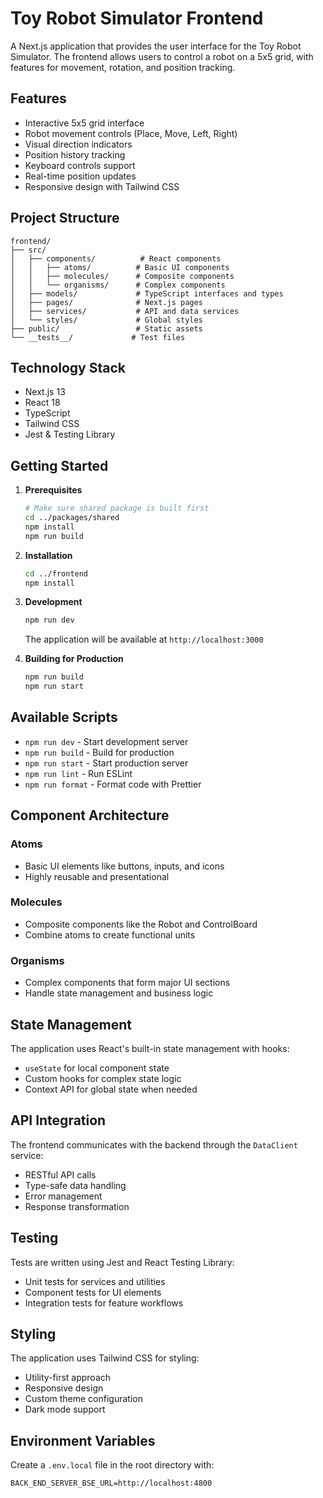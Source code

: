 # Toy Robot Simulator Frontend

A Next.js application that provides the user interface for the Toy Robot Simulator. The frontend allows users to control a robot on a 5x5 grid, with features for movement, rotation, and position tracking.

## Features

- Interactive 5x5 grid interface
- Robot movement controls (Place, Move, Left, Right)
- Visual direction indicators
- Position history tracking
- Keyboard controls support
- Real-time position updates
- Responsive design with Tailwind CSS

## Project Structure

```
frontend/
├── src/
│   ├── components/          # React components
│   │   ├── atoms/          # Basic UI components
│   │   ├── molecules/      # Composite components
│   │   └── organisms/      # Complex components
│   ├── models/             # TypeScript interfaces and types
│   ├── pages/              # Next.js pages
│   ├── services/           # API and data services
│   └── styles/             # Global styles
├── public/                 # Static assets
└── __tests__/             # Test files
```

## Technology Stack

- Next.js 13
- React 18
- TypeScript
- Tailwind CSS
- Jest & Testing Library

## Getting Started

1. **Prerequisites**
   ```bash
   # Make sure shared package is built first
   cd ../packages/shared
   npm install
   npm run build
   ```

2. **Installation**
   ```bash
   cd ../frontend
   npm install
   ```

3. **Development**
   ```bash
   npm run dev
   ```
   The application will be available at `http://localhost:3000`

4. **Building for Production**
   ```bash
   npm run build
   npm run start
   ```

## Available Scripts

- `npm run dev` - Start development server
- `npm run build` - Build for production
- `npm run start` - Start production server
- `npm run lint` - Run ESLint
- `npm run format` - Format code with Prettier

## Component Architecture

### Atoms
- Basic UI elements like buttons, inputs, and icons
- Highly reusable and presentational

### Molecules
- Composite components like the Robot and ControlBoard
- Combine atoms to create functional units

### Organisms
- Complex components that form major UI sections
- Handle state management and business logic

## State Management

The application uses React's built-in state management with hooks:
- `useState` for local component state
- Custom hooks for complex state logic
- Context API for global state when needed

## API Integration

The frontend communicates with the backend through the `DataClient` service:
- RESTful API calls
- Type-safe data handling
- Error management
- Response transformation

## Testing

Tests are written using Jest and React Testing Library:
- Unit tests for services and utilities
- Component tests for UI elements
- Integration tests for feature workflows

## Styling

The application uses Tailwind CSS for styling:
- Utility-first approach
- Responsive design
- Custom theme configuration
- Dark mode support

## Environment Variables

Create a `.env.local` file in the root directory with:
```
BACK_END_SERVER_BSE_URL=http://localhost:4800
```
